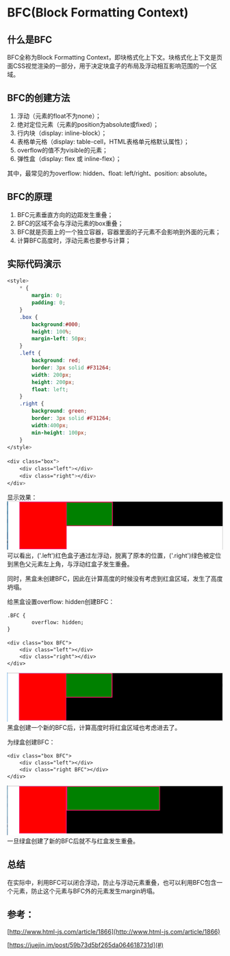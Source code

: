 # BFC\(Block Formatting Context\)

## 什么是BFC

BFC全称为Block Formatting Context，即块格式化上下文。块格式化上下文是页面CSS视觉渲染的一部分，用于决定块盒子的布局及浮动相互影响范围的一个区域。

## BFC的创建方法

1. 浮动（元素的float不为none）；
2. 绝对定位元素（元素的position为absolute或fixed）；
3. 行内块（display: inline-block）；
4. 表格单元格（display: table-cell，HTML表格单元格默认属性）；
5. overflow的值不为visible的元素；
6. 弹性盒（display: flex 或 inline-flex）；

其中，最常见的为overflow: hidden、float: left/right、position: absolute。

## BFC的原理

1. BFC元素垂直方向的边距发生重叠；
2. BFC的区域不会与浮动元素的box重叠；
3. BFC就是页面上的一个独立容器，容器里面的子元素不会影响到外面的元素；
4. 计算BFC高度时，浮动元素也要参与计算；

## 实际代码演示

```css
<style>
    * {
        margin: 0;
        padding: 0;
    }
    .box {
        background:#000;
        height: 100%;
        margin-left: 50px;
    }
    .left {
        background: red;
        border: 3px solid #F31264;
        width: 200px;
        height: 200px;
        float: left;
    }
    .right {                        
        background: green;
        border: 3px solid #F31264;
        width:400px;
        min-height: 100px;
    }
</style>

<div class="box">
    <div class="left"></div>
    <div class="right"></div>
</div>
```

显示效果：![](/assets/BFC1.png)可以看出，\('.left'\)红色盒子通过左浮动，脱离了原本的位置，\('.right'\)绿色被定位到黑色父元素左上角，与浮动红盒子发生重叠。

同时，黑盒未创建BFC，因此在计算高度的时候没有考虑到红盒区域，发生了高度坍塌。

给黑盒设置overflow: hidden创建BFC：

```
.BFC {
        overflow: hidden;
}

<div class="box BFC">
    <div class="left"></div>
    <div class="right"></div>
</div>
```

![](/assets/BFC2.png)黑盒创建一个新的BFC后，计算高度时将红盒区域也考虑进去了。

为绿盒创建BFC：

```
<div class="box BFC">
    <div class="left"></div>
    <div class="right BFC"></div>
</div>
```

![](/assets/BFC3.png)一旦绿盒创建了新的BFC后就不与红盒发生重叠。

## 总结

在实际中，利用BFC可以闭合浮动，防止与浮动元素重叠，也可以利用BFC包含一个元素，防止这个元素与BFC外的元素发生margin坍塌。

## 参考：

[http://www.html-js.com/article/1866](http://www.html-js.com/article/1866)

[https://juejin.im/post/59b73d5bf265da064618731d](#)

